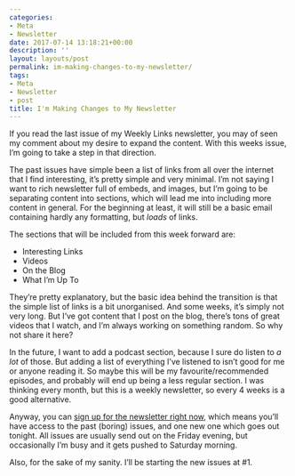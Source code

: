 ```yaml
---
categories:
- Meta
- Newsletter
date: 2017-07-14 13:18:21+00:00
description: ''
layout: layouts/post
permalink: im-making-changes-to-my-newsletter/
tags:
- Meta
- Newsletter
- post
title: I'm Making Changes to My Newsletter
---
```


<div class="kg-card-markdown">
<p>If you read the last issue of my Weekly Links newsletter, you may of seen my comment about my desire to expand the content. With this weeks issue, I’m going to take a step in that direction.</p>
<p>The past issues have simple been a list of links from all over the internet that I find interesting, it’s pretty simple and very minimal. I’m not saying I want to rich newsletter full of embeds, and images, but I’m going to be separating content into sections, which will lead me into including more content in general. For the beginning at least, it will still be a basic email containing hardly any formatting, but <em>loads</em> of links.</p>
<p>The sections that will be included from this week forward are:</p>
<ul>
<li>Interesting Links</li>
<li>Videos</li>
<li>On the Blog</li>
<li>What I’m Up To</li>
</ul>
<p>They’re pretty explanatory, but the basic idea behind the transition is that the simple list of links is a bit unorganised. And some weeks, it’s simply not very long. But I’ve got content that I post on the blog, there’s tons of great videos that I watch, and I’m always working on something random. So why not share it here?</p>
<p>In the future, I want to add a podcast section, because I sure do listen to <em>a lot</em> of those. But adding a list of everything I’ve listened to isn’t good for me or anyone reading it. So maybe this will be my favourite/recommended episodes, and probably will end up being a less regular section. I was thinking every month, but this is a weekly newsletter, so every 4 weeks is a good alternative.</p>
<p>Anyway, you can <a href="http://tinyletter.com/chrishannah/">sign up for the newsletter right now</a>, which means you’ll have access to the past (boring) issues, and one new one which goes out tonight. All issues are usually send out on the Friday evening, but occasionally I’m busy and it gets pushed to Saturday morning.</p>
<p>Also, for the sake of my sanity. I’ll be starting the new issues at #1.</p>
</div>